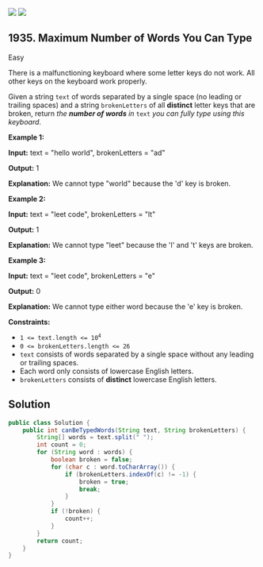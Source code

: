 [![](https://img.shields.io/github/stars/javadev/LeetCode-in-Java?label=Stars&style=flat-square)](https://github.com/javadev/LeetCode-in-Java)
[![](https://img.shields.io/github/forks/javadev/LeetCode-in-Java?label=Fork%20me%20on%20GitHub%20&style=flat-square)](https://github.com/javadev/LeetCode-in-Java/fork)

## 1935\. Maximum Number of Words You Can Type

Easy

There is a malfunctioning keyboard where some letter keys do not work. All other keys on the keyboard work properly.

Given a string `text` of words separated by a single space (no leading or trailing spaces) and a string `brokenLetters` of all **distinct** letter keys that are broken, return _the **number of words** in_ `text` _you can fully type using this keyboard_.

**Example 1:**

**Input:** text = "hello world", brokenLetters = "ad"

**Output:** 1

**Explanation:** We cannot type "world" because the 'd' key is broken.

**Example 2:**

**Input:** text = "leet code", brokenLetters = "lt"

**Output:** 1

**Explanation:** We cannot type "leet" because the 'l' and 't' keys are broken.

**Example 3:**

**Input:** text = "leet code", brokenLetters = "e"

**Output:** 0

**Explanation:** We cannot type either word because the 'e' key is broken.

**Constraints:**

*   <code>1 <= text.length <= 10<sup>4</sup></code>
*   `0 <= brokenLetters.length <= 26`
*   `text` consists of words separated by a single space without any leading or trailing spaces.
*   Each word only consists of lowercase English letters.
*   `brokenLetters` consists of **distinct** lowercase English letters.

## Solution

```java
public class Solution {
    public int canBeTypedWords(String text, String brokenLetters) {
        String[] words = text.split(" ");
        int count = 0;
        for (String word : words) {
            boolean broken = false;
            for (char c : word.toCharArray()) {
                if (brokenLetters.indexOf(c) != -1) {
                    broken = true;
                    break;
                }
            }
            if (!broken) {
                count++;
            }
        }
        return count;
    }
}
```